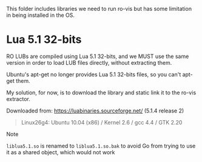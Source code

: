 This folder includes libraries we need to run ro-vis but has some limitation in being installed in the OS.

# Lua 5.1 32-bits

RO LUBs are compiled using Lua 5.1 32-bits, and we MUST use the same version in order to load LUB files
directly, without extracting them.

Ubuntu's apt-get no longer provides Lua 5.1 32-bits files, so you can't apt-get them.

My solution, for now, is to download the library and static link it to the ro-vis extractor.

Downloaded from: https://luabinaries.sourceforge.net/ (5.1.4 release 2)

> Linux26g4: Ubuntu 10.04 (x86) / Kernel 2.6 / gcc 4.4 / GTK 2.20
>
>

> [!NOTE]
> `liblua5.1.so` is renamed to `liblua5.1.so.bak` to avoid Go from trying to use it as
> a shared object, which would not work
